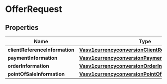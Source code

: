 
# OfferRequest

## Properties
Name | Type | Description | Notes
------------ | ------------- | ------------- | -------------
**clientReferenceInformation** | [**Vasv1currencyconversionClientReferenceInformation**](Vasv1currencyconversionClientReferenceInformation.md) |  |  [optional]
**paymentInformation** | [**Vasv1currencyconversionPaymentInformation**](Vasv1currencyconversionPaymentInformation.md) |  |  [optional]
**orderInformation** | [**Vasv1currencyconversionOrderInformation**](Vasv1currencyconversionOrderInformation.md) |  |  [optional]
**pointOfSaleInformation** | [**Vasv1currencyconversionPointOfSaleInformation**](Vasv1currencyconversionPointOfSaleInformation.md) |  |  [optional]




